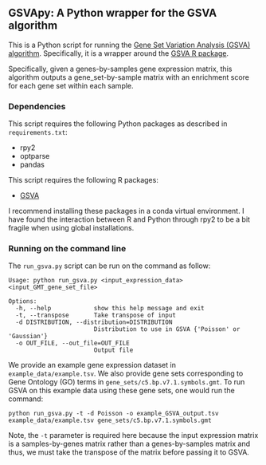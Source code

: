 ## GSVApy: A Python wrapper for the GSVA algorithm

This is a Python script for running the [Gene Set Variation Analysis (GSVA) algorithm](https://doi.org/10.1186/1471-2105-14-7). Specifically, it is a wrapper around the [GSVA R package](https://www.bioconductor.org/packages/release/bioc/html/GSVA.html).

Specifically, given a genes-by-samples gene expression matrix, this algorithm outputs a gene\_set-by-sample matrix with an enrichment score for each gene set within each sample. 

### Dependencies

This script requires the following Python packages as described in `requirements.txt`:
* rpy2
* optparse
* pandas

This script requires the following R packages:
* [GSVA](https://www.bioconductor.org/packages/release/bioc/html/GSVA.html)

I recommend installing these packages in a conda virtual environment. I have found the interaction between R and Python through rpy2 to be a bit fragile when using global installations. 

### Running on the command line

The `run_gsva.py` script can be run on the command as follow:

```
Usage: python run_gsva.py <input_expression_data> <input_GMT_gene_set_file>

Options:
  -h, --help            show this help message and exit
  -t, --transpose       Take transpose of input
  -d DISTRIBUTION, --distribution=DISTRIBUTION
                        Distribution to use in GSVA {'Poisson' or 'Gaussian'}
  -o OUT_FILE, --out_file=OUT_FILE
                        Output file
```

We provide an example gene expression dataset in `example_data/example.tsv`. We also provide gene sets corresponding to Gene Ontology (GO) terms in `gene_sets/c5.bp.v7.1.symbols.gmt`. To run GSVA on this example data using these gene sets, one would run the command:

`python run_gsva.py -t -d Poisson -o example_GSVA_output.tsv example_data/example.tsv gene_sets/c5.bp.v7.1.symbols.gmt`

Note, the `-t` parameter is required here because the input expression matrix is a samples-by-genes matrix rather than a genes-by-samples matrix and thus, we must take the transpose of the matrix before passing it to GSVA.
